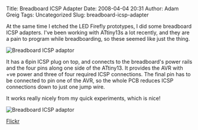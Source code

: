 Title: Breadboard ICSP Adapter
Date: 2008-04-04 20:31
Author: Adam Greig
Tags: Uncategorized
Slug: breadboard-icsp-adapter

At the same time I etched the LED Firefly prototypes, I did some
breadboard ICSP adapters. I've been working with ATtiny13s a lot
recently, and they are a pain to program while breadboarding, so these
seemed like just the thing.

![Breadboard ICSP adaptor](http://static.flickr.com/2304/2355712642_8deabaf564_m.jpg)

It has a 6pin ICSP plug on top, and connects to the breadboard's power
rails and the four pins along one side of the ATtiny13. It provides the
AVR with +ve power and three of four required ICSP connections. The
final pin has to be connected to pin one of the AVR, so the whole PCB
reduces ICSP connections down to just one jump wire.

It works really nicely from my quick experiments, which is nice!

![Breadboard ICSP adaptor](http://static.flickr.com/3200/2355716920_6a3f190f9e_m.jpg)

[Flickr](http://www.flickr.com/photos/7320302@N07/2355716920/)
